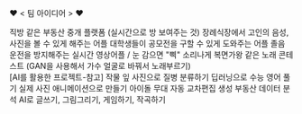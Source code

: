 ❤️ < 팀 아이디어 > ❤️

직방 같은 부동산 중개 플랫폼 (실시간으로 방 보여주는 것) 장례식장에서 고인의 음성, 사진을 볼 수 있게 해주는 어플 대학생들이 공모전을 구할 수 있게 도와주는 어플 졸음 운전을 방지해주는 실시간 영상어플 / 눈 감으면 "삑" 소리나게 복면가왕 같은 노래 콘테스트 (GAN을 사용해서 가수 얼굴로 바꿔서 노래부르기)
<br>
[AI를 활용한 프로젝트-참고] 작물 잎 사진으로 질병 분류하기 딥러닝으로 수능 영어 풀기 실제 사진 애니메이션으로 만들기 아이돌 무대 자동 교차편집 생성 부동산 데이터 분석 AI로 글쓰기, 그림그리기, 게임하기, 작곡하기
